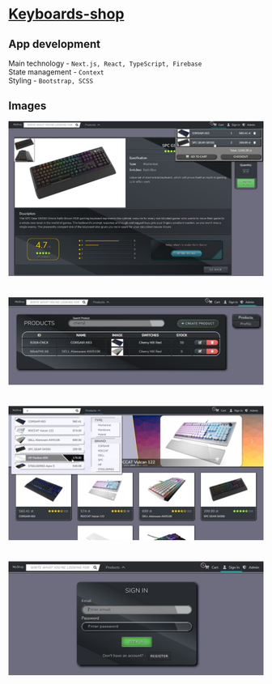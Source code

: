 # [Keyboards-shop](https://keyboards-shop.vercel.app/)

## App development

Main technology - `Next.js, React, TypeScript, Firebase`\
State management - `Context`\
Styling - `Bootstrap, SCSS`

## Images
![product-details](public/images/readme/Product-details.jpg)
#
![admin-products](public/images/readme/Admin-products.jpg)
#
![home-page](public/images/readme/Home-page.jpg)
#
![Login-page](public/images/readme/Login-page.jpg)
#